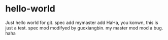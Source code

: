 # hello-world
Just hello world for git.
spec add
mymaster add
HaHa, you konwn, this is just a test. spec mod
modifyed by guoxiangbin. my master mod
mod a bug.
haha
